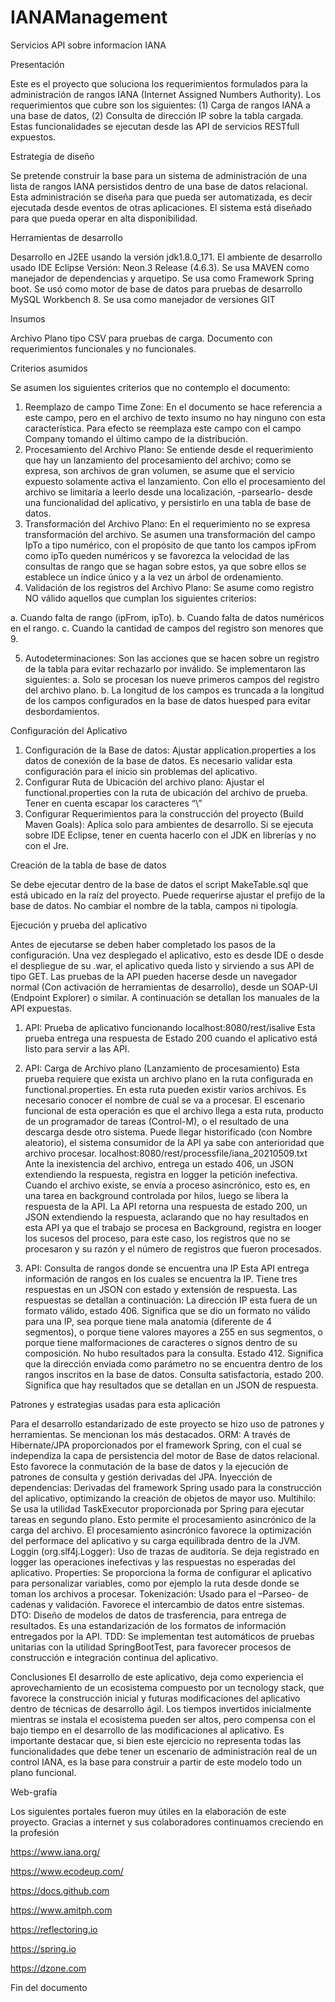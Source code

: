 # IANAManagement
Servicios API sobre informacion IANA

Presentación

Este es el proyecto que soluciona los requerimientos formulados para la administración de rangos IANA (Internet Assigned Numbers Authority). Los requerimientos que cubre son los siguientes: (1) Carga de rangos IANA a una base de datos, (2) Consulta de dirección IP sobre la tabla cargada. Estas funcionalidades se ejecutan desde las API de servicios RESTfull expuestos.

Estrategia de diseño

Se pretende construir la base para un sistema de administración de una lista de rangos IANA persistidos dentro de una base de datos relacional. Esta administración se diseña para que pueda ser automatizada, es decir ejecutada desde eventos de otras aplicaciones. El sistema está diseñado para que pueda operar en alta disponibilidad.

Herramientas de desarrollo

Desarrollo en J2EE usando la versión jdk1.8.0_171.
El ambiente de desarrollo usado IDE Eclipse Versión: Neon.3 Release (4.6.3).
Se usa MAVEN como manejador de dependencias y arquetipo.
Se usa como Framework Spring boot.
Se usó como motor de base de datos para pruebas de desarrollo MySQL Workbench 8. 
Se usa como manejador de versiones GIT

Insumos

Archivo Plano tipo CSV para pruebas de carga.
Documento con requerimientos funcionales y no funcionales.

Criterios asumidos

Se asumen los siguientes criterios que no contemplo el documento:
1)	Reemplazo de campo Time Zone: En el documento se hace referencia a este campo, pero en el archivo de texto insumo no hay ninguno con esta característica. Para efecto se reemplaza este campo con el campo Company tomando el último campo de la distribución.
2)	Procesamiento del Archivo Plano: Se entiende desde el requerimiento que hay un lanzamiento del procesamiento del archivo; como se expresa, son archivos de gran volumen, se asume que el servicio expuesto solamente activa el lanzamiento. Con ello el procesamiento del archivo se limitaría a leerlo desde una localización, -parsearlo- desde una funcionalidad del aplicativo, y persistirlo en una tabla de base de datos.
3)	Transformación del Archivo Plano: En el requerimiento no se expresa transformación del archivo. Se asumen una transformación del campo IpTo a tipo numérico, con el propósito de que tanto los campos ipFrom como ipTo queden numéricos y se favorezca la velocidad de las consultas de rango que se hagan sobre estos, ya que sobre ellos se establece un índice único y a la vez un árbol de ordenamiento.
4)	Validación de los registros del Archivo Plano: Se asume como registro NO válido aquellos que cumplan los siguientes criterios:

a.	Cuando falta de rango (ipFrom, ipTo).
b.	Cuando falta de datos numéricos en el rango.
c.	Cuando la cantidad de campos del registro son menores que 9.

5)	Autodeterminaciones: Son las acciones que se hacen sobre un registro de la tabla para evitar rechazarlo por inválido. Se implementaron las siguientes:
a.	Solo se procesan los nueve primeros campos del registro del archivo plano.
b.	La longitud de los campos es truncada a la longitud de los campos configurados en la base de datos huesped para evitar desbordamientos.

Configuración del Aplicativo

1)	Configuración de la Base de datos: 
Ajustar application.properties a los datos de conexión de la base de datos. Es necesario validar esta configuración para el inicio sin problemas del aplicativo.
2)	Configurar Ruta de Ubicación del archivo plano:
Ajustar el functional.properties con la ruta de ubicación del archivo de prueba. Tener en cuenta escapar los caracteres “\\”
3)	Configurar Requerimientos para la construcción del proyecto (Build Maven Goals):
Aplica solo para ambientes de desarrollo. Si se ejecuta sobre IDE Eclipse, tener en cuenta hacerlo con el JDK en librerías y no con el Jre.

Creación de la tabla de base de datos

Se debe ejecutar dentro de la base de datos el script MakeTable.sql que está ubicado en la raíz del proyecto. Puede requerirse ajustar el prefijo de la base de datos. No cambiar el nombre de la tabla, campos ni tipología.

Ejecución y prueba del aplicativo

Antes de ejecutarse se deben haber completado los pasos de la configuración.
Una vez desplegado el aplicativo, esto es desde IDE o desde el despliegue de su .war, el aplicativo queda listo y sirviendo a sus API de tipo GET.
Las pruebas de la API pueden hacerse desde un navegador normal (Con activación de herramientas de desarrollo), desde un SOAP-UI (Endpoint Explorer) o similar. A continuación se detallan los manuales de la API expuestas.

1)	API: Prueba de aplicativo funcionando
localhost:8080/rest/isalive
Esta prueba entrega una respuesta de Estado 200 cuando el aplicativo está listo para servir a las API.

2)	API: Carga de Archivo plano (Lanzamiento de procesamiento)
Esta prueba requiere que exista un archivo plano en la ruta configurada en functional.properties. 
En esta ruta pueden existir varios archivos. Es necesario conocer el nombre de cual se va a procesar.
El escenario funcional de esta operación es que el archivo llega a esta ruta, producto de un programador de tareas (Control-M), o el resultado de una descarga desde otro sistema. Puede llegar historificado (con Nombre aleatorio), el sistema consumidor de la API ya sabe con anterioridad que archivo procesar.
localhost:8080/rest/processfile/iana_20210509.txt
Ante la inexistencia del archivo, entrega un estado 406, un JSON extendiendo la respuesta, registra en logger la petición inefectiva.
Cuando el archivo existe, se envía a proceso asincrónico, esto es, en una tarea en background controlada por hilos, luego se libera la respuesta de la API. La API retorna una respuesta de estado 200, un JSON extendiendo la respuesta, aclarando que no hay resultados en esta API ya que el trabajo se procesa en Background, registra en looger los sucesos del proceso, para este caso, los registros que no se procesaron y su razón y el número de registros que fueron procesados.

3)	API: Consulta de rangos donde se encuentra una IP
Esta API entrega información de rangos en los cuales se encuentra la IP. Tiene tres respuestas en un JSON con estado y extensión de respuesta. Las respuestas se detallan a continuación:
La dirección IP esta fuera de un formato válido, 	estado 406. Significa que se dio un formato no válido para una IP, sea porque tiene mala anatomía (diferente de 4 segmentos), o porque tiene valores mayores a 255 en sus segmentos, o porque tiene malformaciones de caracteres o signos dentro de su composición.
No hubo resultados para la consulta. Estado 412. Significa que la dirección enviada como parámetro no se encuentra dentro de los rangos inscritos en la base de datos.
Consulta satisfactoria, estado 200. Significa que hay resultados que se detallan en un JSON de respuesta.

Patrones y estrategias usadas para esta aplicación

Para el desarrollo estandarizado de este proyecto se hizo uso de patrones y herramientas. Se mencionan los más destacados.
ORM: A través de Hibernate/JPA proporcionados por el framework Spring, con el cual se independiza la capa de persistencia del motor de Base de datos relacional. Esto favorece la conmutación de la base de datos y la ejecución de patrones de consulta y gestión derivadas del JPA.
Inyección de dependencias: Derivadas del framework Spring usado para la construcción del aplicativo, optimizando la creación de objetos de mayor uso.
Multihilo:  Se usa la utilidad TaskExecutor proporcionada por Spring para ejecutar tareas en segundo plano. Esto permite el procesamiento asincrónico de la carga del archivo. El procesamiento asincrónico favorece la optimización del performace del aplicativo y su carga equilibrada dentro de la JVM.
Loggin (org.slf4j.Logger): Uso de trazas de auditoría.  Se deja registrado en logger las operaciones inefectivas y las respuestas no esperadas del aplicativo.
Properties: Se proporciona la forma de configurar el aplicativo para personalizar variables, como por ejemplo la ruta desde donde se toman los archivos a procesar.
Tokenización: Usado para el –Parseo- de cadenas y validación. Favorece el intercambio de datos entre sistemas.
DTO: Diseño de modelos de datos de trasferencia, para entrega de resultados. Es una estandarización de los formatos de información entregados por la API.
TDD: Se implementan test automáticos de pruebas unitarias con la utilidad SpringBootTest, para favorecer procesos de construcción e integración continua del aplicativo.  

Conclusiones
El desarrollo de este aplicativo, deja como experiencia el aprovechamiento de un ecosistema compuesto por un tecnology stack, que favorece la construcción inicial y futuras modificaciones del aplicativo dentro de técnicas de desarrollo ágil.
Los tiempos invertidos inicialmente mientras se instala el ecosistema pueden ser altos, pero compensa con el bajo tiempo en el desarrollo de las modificaciones al aplicativo.
Es importante destacar que, si bien este ejercicio no representa todas las funcionalidades que debe tener un escenario de administración real de un control IANA, es la base para construir a partir de este modelo todo un plano funcional.

Web-grafía

Los siguientes portales fueron muy útiles en la elaboración de este proyecto. Gracias a internet y sus colaboradores continuamos creciendo en la profesión

https://www.iana.org/

https://www.ecodeup.com/

https://docs.github.com

https://www.amitph.com

https://reflectoring.io

https://spring.io

https://dzone.com

Fin del documento





